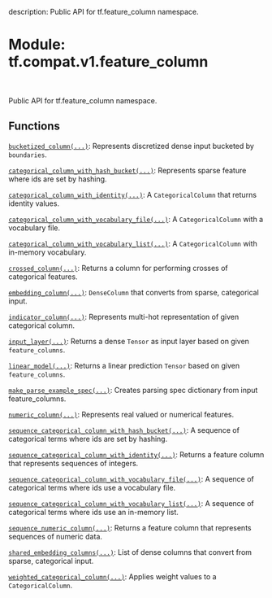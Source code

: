 description: Public API for tf.feature_column namespace.

<div itemscope itemtype="http://developers.google.com/ReferenceObject">
<meta itemprop="name" content="tf.compat.v1.feature_column" />
<meta itemprop="path" content="Stable" />
</div>

# Module: tf.compat.v1.feature_column

<!-- Insert buttons and diff -->

<table class="tfo-notebook-buttons tfo-api nocontent" align="left">

</table>



Public API for tf.feature_column namespace.



## Functions

[`bucketized_column(...)`](../../../tf/feature_column/bucketized_column.md): Represents discretized dense input bucketed by `boundaries`.

[`categorical_column_with_hash_bucket(...)`](../../../tf/feature_column/categorical_column_with_hash_bucket.md): Represents sparse feature where ids are set by hashing.

[`categorical_column_with_identity(...)`](../../../tf/feature_column/categorical_column_with_identity.md): A `CategoricalColumn` that returns identity values.

[`categorical_column_with_vocabulary_file(...)`](../../../tf/compat/v1/feature_column/categorical_column_with_vocabulary_file.md): A `CategoricalColumn` with a vocabulary file.

[`categorical_column_with_vocabulary_list(...)`](../../../tf/feature_column/categorical_column_with_vocabulary_list.md): A `CategoricalColumn` with in-memory vocabulary.

[`crossed_column(...)`](../../../tf/feature_column/crossed_column.md): Returns a column for performing crosses of categorical features.

[`embedding_column(...)`](../../../tf/feature_column/embedding_column.md): `DenseColumn` that converts from sparse, categorical input.

[`indicator_column(...)`](../../../tf/feature_column/indicator_column.md): Represents multi-hot representation of given categorical column.

[`input_layer(...)`](../../../tf/compat/v1/feature_column/input_layer.md): Returns a dense `Tensor` as input layer based on given `feature_columns`.

[`linear_model(...)`](../../../tf/compat/v1/feature_column/linear_model.md): Returns a linear prediction `Tensor` based on given `feature_columns`.

[`make_parse_example_spec(...)`](../../../tf/compat/v1/feature_column/make_parse_example_spec.md): Creates parsing spec dictionary from input feature_columns.

[`numeric_column(...)`](../../../tf/feature_column/numeric_column.md): Represents real valued or numerical features.

[`sequence_categorical_column_with_hash_bucket(...)`](../../../tf/feature_column/sequence_categorical_column_with_hash_bucket.md): A sequence of categorical terms where ids are set by hashing.

[`sequence_categorical_column_with_identity(...)`](../../../tf/feature_column/sequence_categorical_column_with_identity.md): Returns a feature column that represents sequences of integers.

[`sequence_categorical_column_with_vocabulary_file(...)`](../../../tf/feature_column/sequence_categorical_column_with_vocabulary_file.md): A sequence of categorical terms where ids use a vocabulary file.

[`sequence_categorical_column_with_vocabulary_list(...)`](../../../tf/feature_column/sequence_categorical_column_with_vocabulary_list.md): A sequence of categorical terms where ids use an in-memory list.

[`sequence_numeric_column(...)`](../../../tf/feature_column/sequence_numeric_column.md): Returns a feature column that represents sequences of numeric data.

[`shared_embedding_columns(...)`](../../../tf/compat/v1/feature_column/shared_embedding_columns.md): List of dense columns that convert from sparse, categorical input.

[`weighted_categorical_column(...)`](../../../tf/feature_column/weighted_categorical_column.md): Applies weight values to a `CategoricalColumn`.

